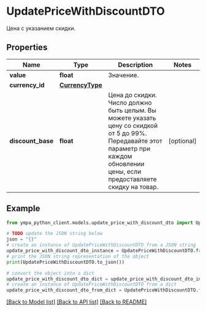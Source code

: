 # UpdatePriceWithDiscountDTO

Цена с указанием скидки.

## Properties

Name | Type | Description | Notes
------------ | ------------- | ------------- | -------------
**value** | **float** | Значение. | 
**currency_id** | [**CurrencyType**](CurrencyType.md) |  | 
**discount_base** | **float** | Цена до скидки.  Число должно быть целым. Вы можете указать цену со скидкой от 5 до 99%.  Передавайте этот параметр при каждом обновлении цены, если предоставляете скидку на товар.  | [optional] 

## Example

```python
from ympa_python_client.models.update_price_with_discount_dto import UpdatePriceWithDiscountDTO

# TODO update the JSON string below
json = "{}"
# create an instance of UpdatePriceWithDiscountDTO from a JSON string
update_price_with_discount_dto_instance = UpdatePriceWithDiscountDTO.from_json(json)
# print the JSON string representation of the object
print(UpdatePriceWithDiscountDTO.to_json())

# convert the object into a dict
update_price_with_discount_dto_dict = update_price_with_discount_dto_instance.to_dict()
# create an instance of UpdatePriceWithDiscountDTO from a dict
update_price_with_discount_dto_from_dict = UpdatePriceWithDiscountDTO.from_dict(update_price_with_discount_dto_dict)
```
[[Back to Model list]](../README.md#documentation-for-models) [[Back to API list]](../README.md#documentation-for-api-endpoints) [[Back to README]](../README.md)


